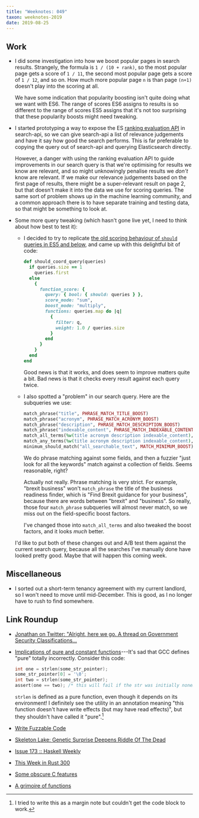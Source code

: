 ```yaml
---
title: "Weeknotes: 049"
taxon: weeknotes-2019
date: 2019-08-25
---
```


## Work

- I did some investigation into how we boost popular pages in search
  results.  Strangely, the formula is `1 / (10 + rank)`, so the most
  popular page gets a score of `1 / 11`, the second most popular page
  gets a score of `1 / 12`, and so on.  How much more popular page `n`
  is than page `(n+1)` doesn't play into the scoring at all.

  We have some indication that popularity boosting isn't quite doing
  what we want with ES6.  The range of scores ES6 assigns to results
  is so different to the range of scores ES5 assigns that it's not too
  surprising that these popularity boosts might need tweaking.

- I started prototyping a way to expose the ES [ranking evaluation
  API][] in search-api, so we can give search-api a list of relevance
  judgements and have it say how good the search performs.  This is
  far preferable to copying the query out of search-api and querying
  Elasticsearch directly.

  However, a danger with using the ranking evaluation API to guide
  improvements in our search query is that we're optimising for
  results we know are relevant, and so might unknowingly penalise
  results we *don't* know are relevant.  If we make our relevance
  judgements based on the first page of results, there might be a
  super-relevant result on page 2, but that doesn't make it into the
  data we use for scoring queries.  The same sort of problem shows up
  in the machine learning community, and a common approach there is to
  have separate training and testing data, so that might be something
  to look at.

- Some more query tweaking (which hasn't gone live yet, I need to
  think about how best to test it):

  - I decided to try to replicate [the old scoring behaviour of
    `should` queries in ES5 and below][], and came up with this
    delightful bit of code:

    ```ruby
    def should_coord_query(queries)
      if queries.size == 1
        queries.first
      else
        {
          function_score: {
            query: { bool: { should: queries } },
            score_mode: "sum",
            boost_mode: "multiply",
            functions: queries.map do |q|
              {
                filter: q,
                weight: 1.0 / queries.size
              }
            end
          }
        }
      end
    end
    ```

    Good news is that it works, and does seem to improve matters quite
    a bit.  Bad news is that it checks every result against each query
    twice.

  - I also spotted a "problem" in our search query.  Here are the
    subqueries we use:

    ```ruby
    match_phrase("title", PHRASE_MATCH_TITLE_BOOST)
    match_phrase("acronym", PHRASE_MATCH_ACRONYM_BOOST)
    match_phrase("description", PHRASE_MATCH_DESCRIPTION_BOOST)
    match_phrase("indexable_content", PHRASE_MATCH_INDEXABLE_CONTENT_BOOST)
    match_all_terms(%w(title acronym description indexable_content), MATCH_ALL_MULTI_BOOST)
    match_any_terms(%w(title acronym description indexable_content), MATCH_ANY_MULTI_BOOST)
    minimum_should_match("all_searchable_text", MATCH_MINIMUM_BOOST)
    ```

    We do phrase matching against some fields, and then a fuzzier
    "just look for all the keywords" match against a collection of
    fields.  Seems reasonable, right?

    Actually not really.  Phrase matching is very strict.  For
    example, "brexit business" won't `match_phrase` the title of the
    business readiness finder, which is "Find Brexit guidance for your
    business", because there are words between "brexit" and
    "business".  So really, those four `match_phrase` subqueries will
    almost never match, so we miss out on the field-specific boost
    factors.

    I've changed those into `match_all_terms` and also tweaked the
    boost factors, and it looks *much* better.

  I'd like to put both of these changes out and A/B test them against
  the current search query, because all the searches I've manually
  done have looked pretty good.  Maybe that will happen this coming
  week.

[ranking evaluation API]: https://www.elastic.co/guide/en/elasticsearch/reference/current/search-rank-eval.html
[the old scoring behaviour of `should` queries in ES5 and below]: weeknotes-046.html

## Miscellaneous

- I sorted out a short-term tenancy agreement with my current
  landlord, so I won't need to move until mid-December.  This is good,
  as I no longer have to rush to find somewhere.

## Link Roundup

- [Jonathan on Twitter: "Alright, here we go. A thread on Government Security Classifications...](https://twitter.com/jonodrew/status/1163015964381892608)
- [Implications of pure and constant functions](https://lwn.net/Articles/285332/)---It's sad that GCC defines "pure" totally incorrectly.
  Consider this code:

  ```c
  int one = strlen(some_str_pointer);
  some_str_pointer[0] = '\0';
  int two = strlen(some_str_pointer);
  assert(one == two); /* this will fail if the str was initially nonempty */
  ```

  `strlen` is defined as a pure function, even though it depends on
  its environment!  I definitely see the utility in an annotation
  meaning "this function doesn't have write effects (but may have read
  effects)", but they shouldn't have called it "pure".[^pure]

- [Write Fuzzable Code](https://blog.regehr.org/archives/1687)
- [Skeleton Lake: Genetic Surprise Deepens Riddle Of The Dead](http://blogs.discovermagazine.com/deadthings/2019/08/20/skeleton-lake/)
- [Issue 173 :: Haskell Weekly](https://haskellweekly.news/issues/173.html)
- [This Week in Rust 300](https://this-week-in-rust.org/blog/2019/08/20/this-week-in-rust-300/)
- [Some obscure C features](https://multun.net/obscure-c-features.html)
- [A grimoire of functions](http://fredrikj.net/blog/2019/05/a-grimoire-of-functions/)

[^pure]: I tried to write this as a margin note but couldn't get the
    code block to work.
